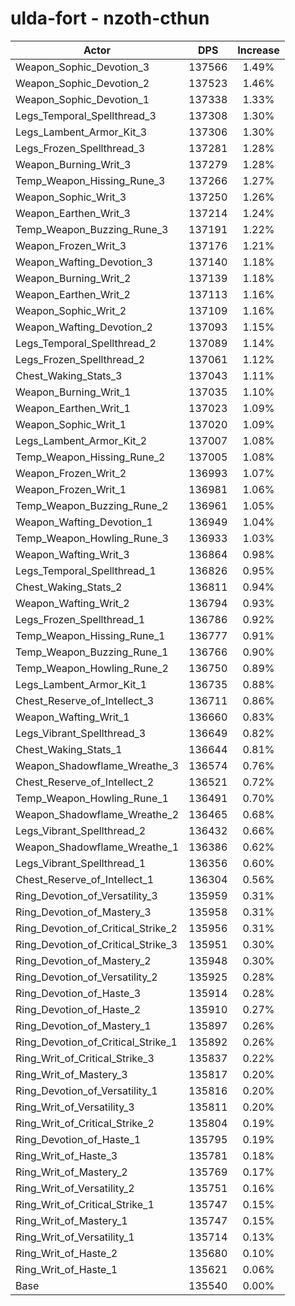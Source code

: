 # ulda-fort - nzoth-cthun
| Actor | DPS | Increase |
|---|:---:|:---:|
|Weapon_Sophic_Devotion_3|137566|1.49%|
|Weapon_Sophic_Devotion_2|137523|1.46%|
|Weapon_Sophic_Devotion_1|137338|1.33%|
|Legs_Temporal_Spellthread_3|137308|1.30%|
|Legs_Lambent_Armor_Kit_3|137306|1.30%|
|Legs_Frozen_Spellthread_3|137281|1.28%|
|Weapon_Burning_Writ_3|137279|1.28%|
|Temp_Weapon_Hissing_Rune_3|137266|1.27%|
|Weapon_Sophic_Writ_3|137250|1.26%|
|Weapon_Earthen_Writ_3|137214|1.24%|
|Temp_Weapon_Buzzing_Rune_3|137191|1.22%|
|Weapon_Frozen_Writ_3|137176|1.21%|
|Weapon_Wafting_Devotion_3|137140|1.18%|
|Weapon_Burning_Writ_2|137139|1.18%|
|Weapon_Earthen_Writ_2|137113|1.16%|
|Weapon_Sophic_Writ_2|137109|1.16%|
|Weapon_Wafting_Devotion_2|137093|1.15%|
|Legs_Temporal_Spellthread_2|137089|1.14%|
|Legs_Frozen_Spellthread_2|137061|1.12%|
|Chest_Waking_Stats_3|137043|1.11%|
|Weapon_Burning_Writ_1|137035|1.10%|
|Weapon_Earthen_Writ_1|137023|1.09%|
|Weapon_Sophic_Writ_1|137020|1.09%|
|Legs_Lambent_Armor_Kit_2|137007|1.08%|
|Temp_Weapon_Hissing_Rune_2|137005|1.08%|
|Weapon_Frozen_Writ_2|136993|1.07%|
|Weapon_Frozen_Writ_1|136981|1.06%|
|Temp_Weapon_Buzzing_Rune_2|136961|1.05%|
|Weapon_Wafting_Devotion_1|136949|1.04%|
|Temp_Weapon_Howling_Rune_3|136933|1.03%|
|Weapon_Wafting_Writ_3|136864|0.98%|
|Legs_Temporal_Spellthread_1|136826|0.95%|
|Chest_Waking_Stats_2|136811|0.94%|
|Weapon_Wafting_Writ_2|136794|0.93%|
|Legs_Frozen_Spellthread_1|136786|0.92%|
|Temp_Weapon_Hissing_Rune_1|136777|0.91%|
|Temp_Weapon_Buzzing_Rune_1|136766|0.90%|
|Temp_Weapon_Howling_Rune_2|136750|0.89%|
|Legs_Lambent_Armor_Kit_1|136735|0.88%|
|Chest_Reserve_of_Intellect_3|136711|0.86%|
|Weapon_Wafting_Writ_1|136660|0.83%|
|Legs_Vibrant_Spellthread_3|136649|0.82%|
|Chest_Waking_Stats_1|136644|0.81%|
|Weapon_Shadowflame_Wreathe_3|136574|0.76%|
|Chest_Reserve_of_Intellect_2|136521|0.72%|
|Temp_Weapon_Howling_Rune_1|136491|0.70%|
|Weapon_Shadowflame_Wreathe_2|136465|0.68%|
|Legs_Vibrant_Spellthread_2|136432|0.66%|
|Weapon_Shadowflame_Wreathe_1|136386|0.62%|
|Legs_Vibrant_Spellthread_1|136356|0.60%|
|Chest_Reserve_of_Intellect_1|136304|0.56%|
|Ring_Devotion_of_Versatility_3|135959|0.31%|
|Ring_Devotion_of_Mastery_3|135958|0.31%|
|Ring_Devotion_of_Critical_Strike_2|135956|0.31%|
|Ring_Devotion_of_Critical_Strike_3|135951|0.30%|
|Ring_Devotion_of_Mastery_2|135948|0.30%|
|Ring_Devotion_of_Versatility_2|135925|0.28%|
|Ring_Devotion_of_Haste_3|135914|0.28%|
|Ring_Devotion_of_Haste_2|135910|0.27%|
|Ring_Devotion_of_Mastery_1|135897|0.26%|
|Ring_Devotion_of_Critical_Strike_1|135892|0.26%|
|Ring_Writ_of_Critical_Strike_3|135837|0.22%|
|Ring_Writ_of_Mastery_3|135817|0.20%|
|Ring_Devotion_of_Versatility_1|135816|0.20%|
|Ring_Writ_of_Versatility_3|135811|0.20%|
|Ring_Writ_of_Critical_Strike_2|135804|0.19%|
|Ring_Devotion_of_Haste_1|135795|0.19%|
|Ring_Writ_of_Haste_3|135781|0.18%|
|Ring_Writ_of_Mastery_2|135769|0.17%|
|Ring_Writ_of_Versatility_2|135751|0.16%|
|Ring_Writ_of_Critical_Strike_1|135747|0.15%|
|Ring_Writ_of_Mastery_1|135747|0.15%|
|Ring_Writ_of_Versatility_1|135714|0.13%|
|Ring_Writ_of_Haste_2|135680|0.10%|
|Ring_Writ_of_Haste_1|135621|0.06%|
|Base|135540|0.00%|
